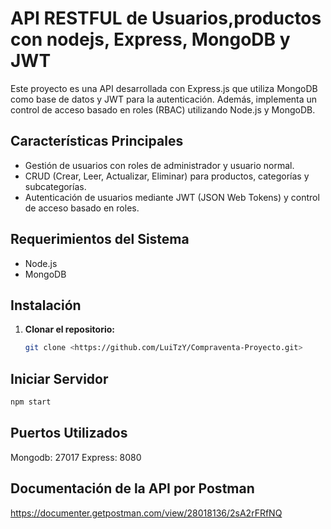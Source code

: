 # API RESTFUL de Usuarios,productos con nodejs, Express, MongoDB y JWT

Este proyecto es una API desarrollada con Express.js que utiliza MongoDB como base de datos y JWT para la autenticación. Además, implementa un control de acceso basado en roles (RBAC) utilizando Node.js y MongoDB.

## Características Principales

- Gestión de usuarios con roles de administrador y usuario normal.
- CRUD (Crear, Leer, Actualizar, Eliminar) para productos, categorías y subcategorías.
- Autenticación de usuarios mediante JWT (JSON Web Tokens) y control de acceso basado en roles.

## Requerimientos del Sistema

- Node.js
- MongoDB

## Instalación

1. **Clonar el repositorio:**
    
    ```bash
    git clone <https://github.com/LuiTzY/Compraventa-Proyecto.git>
    
    ```
    

## Iniciar Servidor

```bash
npm start

```

## Puertos Utilizados

 Mongodb: 27017
 Express: 8080
## Documentación de la API por Postman
https://documenter.getpostman.com/view/28018136/2sA2rFRfNQ
